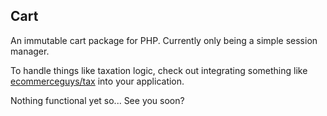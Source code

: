 ## Cart

An immutable cart package for PHP.
Currently only being a simple session manager.

To handle things like taxation logic, check out integrating something like
[ecommerceguys/tax](https://github.com/commerceguys/tax) into your application.


Nothing functional yet so... See you soon?

